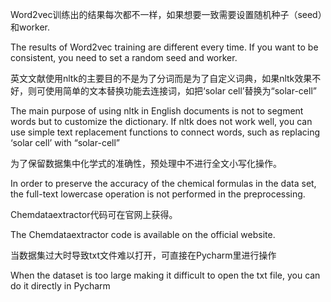 Word2vec训练出的结果每次都不一样，如果想要一致需要设置随机种子（seed）和worker.

The results of Word2vec training are different every time. If you want to be consistent, you need to set a random seed and worker.

英文文献使用nltk的主要目的不是为了分词而是为了自定义词典，如果nltk效果不好，则可使用简单的文本替换功能去连接词，如把‘solar cell’替换为“solar-cell”

The main purpose of using nltk in English documents is not to segment words but to customize the dictionary. If nltk does not work well, you can use simple text replacement functions to connect words, such as replacing ‘solar cell’ with “solar-cell”

为了保留数据集中化学式的准确性，预处理中不进行全文小写化操作。

In order to preserve the accuracy of the chemical formulas in the data set, the full-text lowercase operation is not performed in the preprocessing.

Chemdataextractor代码可在官网上获得。

The Chemdataextractor code is available on the official website.

当数据集过大时导致txt文件难以打开，可直接在Pycharm里进行操作

When the dataset is too large making it difficult to open the txt file, you can do it directly in Pycharm
